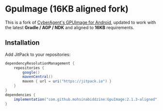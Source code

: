 # GpuImage (16KB aligned fork)

This is a fork of [CyberAgent's GPUImage for Android](https://github.com/CyberAgent/android-gpuimage), updated to work with the latest **Gradle / AGP / NDK** and aligned to **16KB** requirements.

## Installation

Add JitPack to your repositories:

```gradle
dependencyResolutionManagement {
    repositories {
        google()
        mavenCentral()
        maven { url = uri("https://jitpack.io") }
    }
}
dependencies {
    implementation("com.github.mohsinabiddzine:GpuImage:2.1.3-aligned")
}
